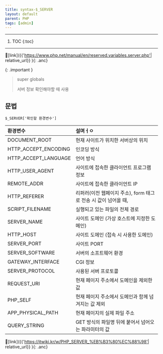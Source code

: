 ```yaml
---
title: syntax-$_SERVER
layout: default
parent: PHP
tags: [admin]
---
```


---

1. TOC
{:toc}

---

🔗[link]({{'https://www.php.net/manual/en/reserved.variables.server.php'| relative_url}} ){: .anc}

{: .important }
>
> super globals
> 
> 서버 정보 확인해야할 때 사용
>

## 문법

`$_SERVER['확인할 환경변수']`

| 환경변수        | 설며ㅓㅇ          |
|:-------------|:------------------|
| DOCUMENT_ROOT	        | 현재 사이트가 위치한 서버상의 위치| 
| HTTP_ACCEPT_ENCODING  |            인코딩 방식| 
| HTTP_ACCEPT_LANGUAGE  |            언어 방식| 
| HTTP_USER_AGENT       |    	사이트에 접속한 클라이언트 프로그램 정보| 
| REMOTE_ADDR	          |  사이트에 접속한 클라이언트 IP| 
| HTTP_REFERER	        | 리퍼러(이전 웹페이지 주소), form 태그로 전송 시 값이 넘어올 때,| 
| SCRIPT_FILENAME       |  	실행되고 있는 파일의 전체 경로| 
| SERVER_NAME	          |  사이트 도메인 (가상 호스트에 지정한 도메인)| 
| HTTP_HOST	            |사이트 도메인 (접속 시 사용한 도메인)| 
| SERVER_PORT	          |  사이트 PORT| 
| SERVER_SOFTWARE	      |      서버의 소프트웨어 환경| 
| GATEWAY_INTERFACE	    |        CGI 정보| 
| SERVER_PROTOCOL	      |      사용된 서버 프로토콜| 
| REQUEST_URI	          |  현재 페이지 주소에서 도메인을 제외한 값| 
| PHP_SELF	            |현재 페이지 주소에서 도메인과 함께 넘겨지는 값 제외| 
| APP_PHYSICAL_PATH	    |        현재 페이지의 실제 파일 주소| 
| QUERY_STRING	        |    GET 방식의 파일명 뒤에 붙어서 넘어오는 파라미터의 값| 


🔗[link]({{'https://itwiki.kr/w/PHP_SERVER_%EB%B3%80%EC%88%98'| relative_url}} ){: .anc}